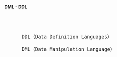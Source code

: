 #### DML - DDL

<div style="font-size: 18px;">
<br />



```

      DDL（Data Definition Languages）

      DML（Data Manipulation Language）
```
<br />
</div>
